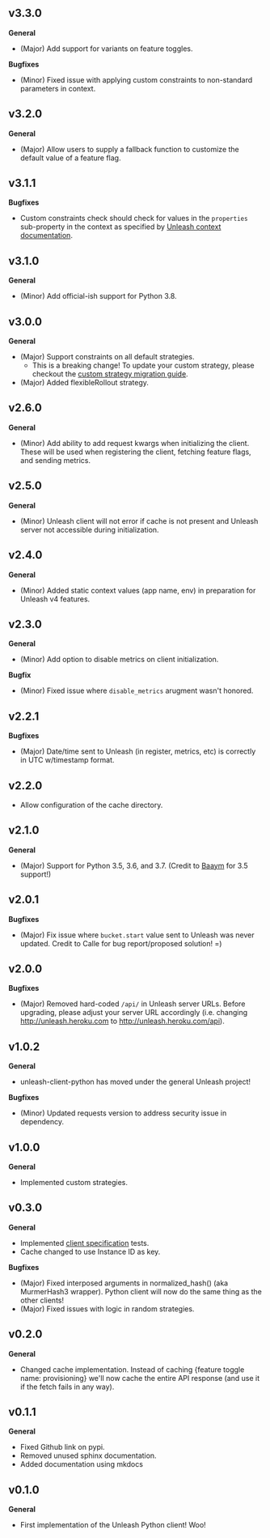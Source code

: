 ## v3.3.0
**General**
* (Major) Add support for variants on feature toggles.

**Bugfixes**
* (Minor) Fixed issue with applying custom constraints to non-standard parameters in context.

## v3.2.0
**General**

* (Major) Allow users to supply a fallback function to customize the default value of a feature flag.

## v3.1.1
**Bugfixes**

* Custom constraints check should check for values in the `properties` sub-property in the context as specified by [Unleash context documentation](https://unleash.github.io/docs/unleash_context).

## v3.1.0
**General**

* (Minor) Add official-ish support for Python 3.8.

## v3.0.0
**General**

* (Major) Support constraints on all default strategies.  
    * This is a breaking change!  To update your custom strategy, please checkout the [custom strategy migration guide](https://unleash.github.io/unleash-client-python/customstrategies/).
* (Major) Added flexibleRollout strategy.

## v2.6.0

**General**

* (Minor) Add ability to add request kwargs when initializing the client.  These will be used when registering the client, fetching feature flags, and sending metrics. 

## v2.5.0

**General**

* (Minor) Unleash client will not error if cache is not present and Unleash server not accessible during initialization.

## v2.4.0

**General**

* (Minor) Added static context values (app name, env) in preparation for Unleash v4 features.

## v2.3.0

**General**

* (Minor) Add option to disable metrics on client initialization.

**Bugfix**

* (Minor) Fixed issue where `disable_metrics` arugment wasn't honored.

## v2.2.1

**Bugfixes**

* (Major) Date/time sent to Unleash (in register, metrics, etc) is correctly in UTC w/timestamp format.

## v2.2.0

* Allow configuration of the cache directory.

## v2.1.0

**General**

* (Major) Support for Python 3.5, 3.6, and 3.7.  (Credit to [Baaym](https://github.com/baaym) for 3.5 support!)

## v2.0.1

**Bugfixes**

* (Major) Fix issue where `bucket.start` value sent to Unleash was never updated. Credit to Calle for bug report/proposed solution! =)

## v2.0.0

**Bugfixes**

* (Major) Removed hard-coded `/api/` in Unleash server URLs. Before upgrading, please adjust your server URL accordingly (i.e. changing http://unleash.heroku.com to http://unleash.heroku.com/api).

## v1.0.2

**General**

* unleash-client-python has moved under the general Unleash project!

**Bugfixes**

* (Minor) Updated requests version to address security issue in dependency.

## v1.0.0
**General**

* Implemented custom strategies. 

## v0.3.0

**General**

* Implemented [client specification](https://github.com/Unleash/client-specification) tests.
* Cache changed to use Instance ID as key.

**Bugfixes**

* (Major) Fixed interposed arguments in normalized_hash() (aka MurmerHash3 wrapper).  Python client will now do the same thing as the other clients!
* (Major) Fixed issues with logic in random strategies.

## v0.2.0

**General**

* Changed cache implementation.  Instead of caching {feature toggle name: provisioning} we'll now cache the entire API response (and use it if the fetch fails in any way).

## v0.1.1

**General**

* Fixed Github link on pypi.
* Removed unused sphinx documentation.
* Added documentation using mkdocs

## v0.1.0

**General**

* First implementation of the Unleash Python client!  Woo!
